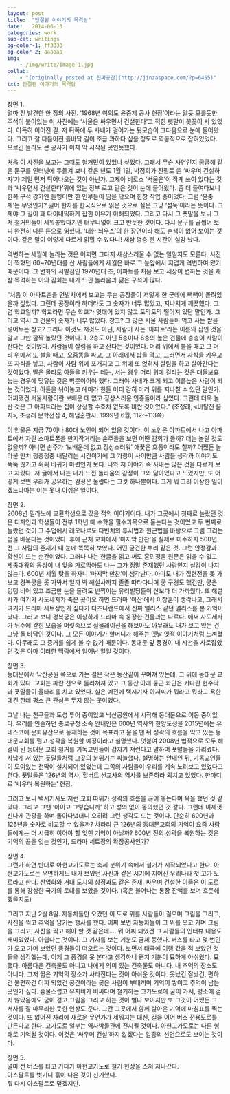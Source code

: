 ```yaml
---
layout: post
title:  "단절된 이야기의 목격담"
date:   2014-06-13
categories: work
sub-cat: writings
bg-color-1:	ff3333
bg-color-2: aaaaaa
img:
    - /img/write/image-1.jpg
collab: 
    - "[originally posted at 진짜공간](http://jinzaspace.com/?p=6455)"
txt: 단절된 이야기의 목격담
---
```

장면 1. <br>
얼마 전 발견한 한 장의 사진. ‘1968년 여의도 윤중제 공사 현장’이라는 알듯 모를듯한 주석이 붙어있는 이 사진에는 ‘서울은 싸우면서 건설한다’고 적힌 팻말이 꼿꼿이 서 있었다. 아득히 이어진 길. 저 뒤쪽에 두 사내가 걸어가는 뒷모습이 그다음으로 눈에 들어왔다. 그리고 잘 다듬어진 흙바닥 길이 조금 과하다 싶을 정도로 역동적으로 잡혀있었다. 모르긴 몰라도 큰 공사가 이제 막 시작된 곳인듯했다.
 
처음 이 사진을 보고는 그때도 철거민이 있었나 싶었다. 그래서 무슨 사연인지 궁금해 같은 문구를 인터넷에 두들겨 보니 같은 년도 1월 1일, 박정희가 친필로 쓴 ‘싸우며 건설하자’가 제일 먼저 튀어나오는 것이 아닌가. 그제야 비로소 ‘서울은’이 작게 쓰여 있다는 것과 ‘싸우면서 건설한다’위에 있는 정부 로고 같은 것이 눈에 들어왔다. 좀 더 들여다보니 한쪽 구석 강가엔 돌멩이만 한 인부들이 땀을 닦으며 한창 작업 중이었다. 그럼 ‘윤중제’는 무엇인가? 일어 한자를 한국식으로 읽은 것으로 실은 그냥 ‘섬둑’이라는 뜻이다. 그제야 그 길이 꽤 다이내믹하게 잡힌 이유가 이해되었다. 그리고 다시 그 푯말을 보니 그저 철거민들이 세워놓았다기엔 터무니없이 크고 반듯한 것이다. 다시 문구를 곱씹어 보니 완전히 다른 톤으로 읽혔다. ‘대한 늬우스’의 한 장면이라 해도 손색이 없어 보이는 것이다. 같은 말이 이렇게 다르게 읽힐 수 있다니! 새삼 껑충 뛴 시간이 실감 났다.

격변하는 세월에 놀라는 것은 어쩌면 그다지 새삼스러울 수 없는 일일지도 모른다. 사진이 찍혔던 60~70년대를 산 사람들에게 세월은 바로 그 눈앞에서 지겹게 격변하여 왔기 때문이다. 그 변화의 시발점인 1970년대 초, 아파트를 처음 보고 세상이 변하는 것을 새삼 목격하는 이의 감회는 내가 느낀 놀라움과 닮은 구석이 많다.
 
“처음 이 아파트촌을 먼발치에서 보고는 무슨 공장들이 저렇게 한 군데에 빽빽이 몰려있을까 싶었다. 그런데 공장이라 하더라도 그 숫자가 너무 많았고, 지나치게 깨끗했다. 그럼 학교일까? 학교라면 무슨 학교가 잇대어 있지 않고 토막토막 떨어져 있단 말인가. 그리고 역시 그 건물의 숫자가 너무 많았다. 창고? 그 많은 서울 사람들이 먹고 사는 쌀을 넣어두는 창고? 그러나 이것도 저것도 아닌, 사람이 사는 ‘아파트’라는 이름의 집인 것을 알고 그만 깜짝 놀랐던 것이다. 1, 2층도 아닌 5층이나 6층의 높은 건물에 층층이 사람이 산다는 것이었다. 사람들이 살림을 하고 산다는 것이었다. 머리 위에서 불을 때고 그 머리 위에서 또 불을 때고, 오줌똥을 싸고, 그 아래에서 밥을 먹고, 그러면서 자식을 키우고 또 자식을 낳고, 사람이 사람 위에 포개지고 그 위에 또 얹혀서 살림을 하고 살아간다는 것이었다. 딸은 몰라도 아들을 키우는 데는, 서는 경우 머리 위에 걸리는 것은 대들보요 눕는 경우에 맞닿는 것은 벽뿐이어야 했다. 그래야 사내가 크게 되고 이름높은 사람이 되는 것이었다. 아들을 뉘어놓고 에미라 한들 어디 감히 머리 위를 지나칠 수 있단 말인가. 어찌됐건 서울사람이란 보배운 데 없고 징상스러운 인종들이라 싶었다. 그런데 더욱 놀란 것은 그 아파트라는 집이 상상할 수조차 없도록 비싼 것이었다.” (조정래, «비탈진 음지», 조정래 문학전집 4, 해냄출판사, 1999년 6월, 112～113쪽)
 
이 인물은 지금 70이나 80대 노인이 되어 있을 것이다. 이 노인은 아파트에서 나고 아파트에서 자란 스마트폰을 만지작거리는 손주들을 보면 어떤 감회가 들까? 더는 놀랄 것도 없을까? 아니면 손주가 ‘보배운데 없고 징상스러워’ 애꿎은 호통이라도 칠까? 어쨌든 놀라울 만치 껑충껑충 내달리는 시간이기에 그 가랑이 사이만큼 사람들 생각과 이야기도 뚝뚝 끊기고 휙휙 바뀌기 마련인가 보다. 나와 저 이야기 속 사내는 많은 것을 다르게 보고 자랐다. 저 글에서 나는 내가 느낀 놀라움의 감정이 그와 닮아있다고 느꼈지만, 또 어떻게 보면 우리가 공유하는 감정은 놀랍다는 그것 하나뿐이다. 그게 뭐 그리 이상한 일이겠느냐마는 이는 못내 아쉬운 일이다.


장면 2. <br>
2008년 밀라노에 교환학생으로 갔을 적의 이야기이다. 내가 그곳에서 첫째로 놀랐던 것은 디자인과 학생들이 전부 1학년 때 수학을 필수과목으로 듣는다는 것이었고 두 번째로 놀랐던 것이 그 수업에서 레오나르도 다빈치의 투시법과 원근법을 바탕으로 그림 그리는 법을 배운다는 것이었다. 후에 근처 교회에서 ‘마지막 만찬’을 실제로 마주하자 500년 전 그 사람의 존재가 내 눈에 똑똑히 보였다. 어떤 굳건한 뿌리 같은 것. 그런 안정감과 확신이 드는 순간이었다. 그러나 나는 한글을 읽고 써도 훈민정음 원문은 읽을 수 없고 세종대왕의 동상이 내 앞을 가로막아도 나는 그가 정말 존재했던 사람인지 실감이 나지 않는다. 600년 세월 탓을 하자니 ‘마지막 만찬’이 생각난다. 아마도 내가 집현전을 못 가보고 경복궁을 못 가봐서 일까 봐 해설사까지 졸졸 따라다니며 궁 구경도 했건만, 궁은 텅텅 비어 있고 조금만 눈을 돌려도 반짝이는 유리빌딩들이 산보다 더 가까웠다. 또 해설사가 여기가 사도세자가 죽은 곳이오 하면 드라마 ‘이산’에서 이창훈이 생각나고, 그래서 여기가 드라마 세트장인가 싶다가 디즈니랜드에서 진짜 앨리스 같던 앨리스를 본 기억이 났다. 그러고 보니 경복궁은 이상하게 드라마 속 웅장한 건물과는 다르다. 애써 사도세자가 뒤주에 갇힌 모습을 머릿속으로 실물레이션을 해보아도 아무래도 내가 보고 있는 건 그냥 돌 바닥인 것이다. 그 모든 이야기가 할머니가 해주는 옛날 옛적 이야기처럼 느껴졌다. 아무래도 그 증거를 쉽게 볼 수 없기 때문이다. 동대문 앞 풍경이 내 시선을 사로잡았던 것은 아마 이러한 맥락에서 일어난 일일 것이다.
 
장면 3. <br>
동대문에서 낙산공원 쪽으로 가는 길은 작은 동산같이 꾸며져 있는데, 그 위에 동대문 교회가 있다. 교회는 파란 천으로 둘러쳐져 있고 그 동산 아래 둥근 화단은 커다란 현수막과 푯말들이 울타리를 치고 있었다. 실은 예전에 택시기사 아저씨가 뭐라고 뭐라고 욕한 데긴 한데 평소 큰 관심은 두지 않는 곳이었다.
 
그날 나는 친구들과 도성 투어 중이었고 낙산공원에서 시작해 동대문으로 이동 중이었다. 우리를 인솔하던 종로구청 소속 안내인은 600년 역사의 한양도성을 2015년에는 유네스코에 문화유산으로 등재하는 것이 목표라고 운을 뗀 뒤 성곽의 흐름을 막고 있는 동대문교회를 헐고 성곽을 복원할 예정이라고 설명했다. 덧붙여 2008년 법적으로 모두 해결이 된 동대문 교회 철거를 기독교인들이 갑자기 저런다고 말하며 푯말들을 가리켰다. 사납게 서 있는 푯말들처럼 그곳의 분위기는 싸늘했다. 설명하는 안내인 뒤, 기독교인들이 모여있는 천막이 설치되어 있었는데 그쪽의 사람들이 우리를 계속 노려보고 있었다고 한다. 푯말들은 126년의 역사, 헐버트 선교사의 역사를 보존하라 외치고 있었다. 한마디로 ‘싸우며 복원하는’ 현장.
 
그러고 보니 택시기사도 저런 교회 따위가 성곽의 흐름을 끊어 놓는다며 욕을 했던 것 같았다. 그리고 그땐 ‘아이고 그렇습니까’ 하고 성의 없이 동의했던 것 같다. 그런데 이제껏 신나게 관광을 하며 돌아다녔더니 오히려 그런 생각도 드는 것이다. 단순히 600년과 126년을 숫자로 비교할 수 있을까? 차라리 근 126년의 동대문교회의 기억이 요즘 사람들에게는 더 시급히 이어야 할 잊힌 기억이 아닐까? 600년 전의 성곽을 복원하는 것은 기억의 끈을 잇는 것인가, 드라마 세트장의 확장공사인가? 
 
장면 4. <br>
그런가 하면 반대로 아현고가도로는 축제 분위기 속에서 철거가 시작되었다고 한다. 아현고가도로는 우연하게도 내가 보았던 사진과 같은 시기에 지어진 우리나라 첫 고가 도로라고 한다. 산업화와 거대 도시의 상징과도 같은 존재. 싸우며 건설한 이들은 이 도로를 통해 강성한 국가의 토대를 보았을 것이다. (혹은 불어나는 통장 잔액를 보며 흐뭇해했을지도)
 
그리고 지난 2월 8일. 자동차들만 오갔던 이 도로 위를 사람들이 걸으며 그림을 그리고, 사진을 찍고 추억을 남기는 행사를 했다. 어찌 보면 자동차들이 그 위를 오고 가며 그림을 그리고, 사진을 찍고 해야 할 것 같은데…. 뭐 어찌 되었건 그 사람들의 인터뷰 내용도 재미있었다. 아쉽다는 것이다. 그 기사를 보는 기분도 금세 동했다. 버스를 타고 몇 번인가 오고 가며 보았던 풍경들이 떠오르는 것이다. 보면서 태국에 여행 갔을 적 보았던 것들을 생각했는데, 이제 그 풍경을 못 본다고 생각하니 왠지 기분이 묘하게 아쉬웠다. 묘했다. 아름다운 건축물도 아니고 나에게 의미 있는 건축물도 아니다. 내 추억의 장소도 아니다. 그저 짧은 기억의 장소가 사라진다는 것이 아쉬운 것이다. 못났건 잘났건, 편하건 불편하건 어찌 되었건 공간이라는 곳은 사람이 부대끼며 기억이 쌓이고 추억이 남는 곳인가 싶다. 흉물스럽고 유지비가 비싸다며 철거하는 고가도로에 굳이 가서, 평소에 걷지 않았음에도 굳이 걷고 그림을 그리고 하는 것이 별나 보이지만 또 그것이 어쨌든 그 서사를 잘 마무리한 듯한 인상도 준다. 그간 그곳에서 함께 살아온 기억에 마침표를 찍는 것이다. 또 없어진 자리에 새로운 무언가가 세워지는 대신, 길을 이어 버스 전용도로를 만든다고 한다. 고가도로 일부는 역사박물관에 전시될 것이다. 아현고가도로는 다른 형태로 기억될 것이다. 이것은 ‘싸우며 건설’하지 않겠다는 일종의 선언으로도 보이는 것이다.
 
장면 5.<br> 
얼마 전 버스를 타고 가다가 아현고가도로 철거 현장을 스쳐 지나갔다.<br>
아스팔트를 벗기니 흙이 나온 것이 신기했다.<br>
뭐 다시 아스팔트로 덮겠지만.